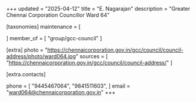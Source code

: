 +++
updated = "2025-04-12"
title = "E. Nagarajan"
description = "Greater Chennai Corporation Councillor Ward 64"

[taxonomies]
maintenance = [

]
member_of = [
    "group/gcc-council"
]

[extra]
photo = "https://chennaicorporation.gov.in/gcc/council/council-address/photo/ward064.jpg"
sources = [
    "https://chennaicorporation.gov.in/gcc/council/council-address/"
]

[extra.contacts]

phone = [
    "9445467064",
    "9841511603",
    ]
email = "ward064@chennaicorporation.gov.in"
+++